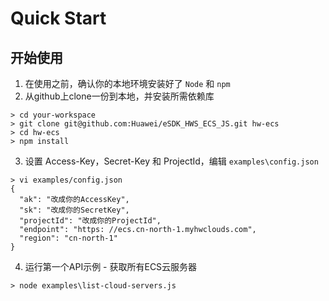 # Quick Start

## 开始使用

1. 在使用之前，确认你的本地环境安装好了 `Node` 和 `npm`
2. 从github上clone一份到本地，并安装所需依赖库
```
> cd your-workspace
> git clone git@github.com:Huawei/eSDK_HWS_ECS_JS.git hw-ecs
> cd hw-ecs
> npm install
```

3. 设置 Access-Key，Secret-Key 和 ProjectId，编辑 `examples\config.json`
```
> vi examples/config.json
{
  "ak": "改成你的AccessKey",
  "sk": "改成你的SecretKey",
  "projectId": "改成你的ProjectId",
  "endpoint": "https: //ecs.cn-north-1.myhwclouds.com",
  "region": "cn-north-1"
}
```

4. 运行第一个API示例 - 获取所有ECS云服务器
```
> node examples\list-cloud-servers.js
```


